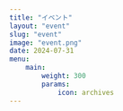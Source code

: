 ```yaml
---
title: "イベント"
layout: "event"
slug: "event"
image: "event.png"
date: 2024-07-31
menu:
    main:
        weight: 300
        params: 
            icon: archives
---
```

